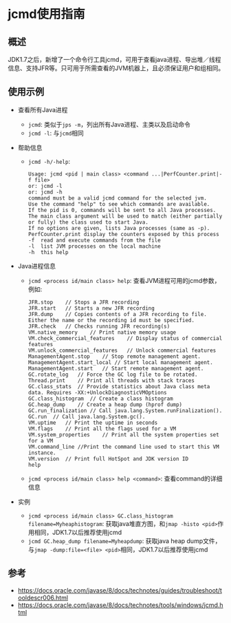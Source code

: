 # jcmd使用指南

## 概述

JDK1.7之后，新增了一个命令行工具jcmd，可用于查看java进程、导出堆／线程信息、支持JFR等。只可用于所需查看的JVM机器上，且必须保证用户和组相同。

## 使用示例

* 查看所有Java进程
  * `jcmd`: 类似于`jps -m`，列出所有Java进程、主类以及启动命令
  * `jcmd -l`: 与`jcmd`相同

* 帮助信息
  * `jcmd -h/-help`:
    ``` shell
    Usage: jcmd <pid | main class> <command ...|PerfCounter.print|-f file>
    or: jcmd -l  
    or: jcmd -h  
    command must be a valid jcmd command for the selected jvm.  
    Use the command "help" to see which commands are available.  
    If the pid is 0, commands will be sent to all Java processes.  
    The main class argument will be used to match (either partially or fully) the class used to start Java.  
    If no options are given, lists Java processes (same as -p).  
    PerfCounter.print display the counters exposed by this process  
    -f  read and execute commands from the file  
    -l  list JVM processes on the local machine  
    -h  this help  
    ```

* Java进程信息
  * `jcmd <process id/main class> help`: 查看JVM进程可用的jcmd参数，例如:
    ``` shell
    JFR.stop    // Stops a JFR recording
    JFR.start   // Starts a new JFR recording
    JFR.dump    // Copies contents of a JFR recording to file. Either the name or the recording id must be specified.
    JFR.check   // Checks running JFR recording(s)
    VM.native_memory    // Print native memory usage
    VM.check_commercial_features    // Display status of commercial features
    VM.unlock_commercial_features   // Unlock commercial features
    ManagementAgent.stop    // Stop remote management agent.
    ManagementAgent.start_local // Start local management agent.
    ManagementAgent.start   // Start remote management agent.
    GC.rotate_log   // Force the GC log file to be rotated.
    Thread.print    // Print all threads with stack traces
    GC.class_stats  // Provide statistics about Java class meta data. Requires -XX:+UnlockDiagnosticVMOptions
    GC.class_histogram  // Create a class histogram
    GC.heap_dump    // Create a heap dump (hprof dump)
    GC.run_finalization // Call java.lang.System.runFinalization().
    GC.run  // Call java.lang.System.gc().
    VM.uptime   // Print the uptime in seconds
    VM.flags    // Print all the flags used for a VM
    VM.system_properties    // Print all the system properties set for a VM
    VM.command_line //Print the command line used to start this VM instance.
    VM.version  // Print full HotSpot and JDK version ID
    help
    ```
  * `jcmd <process id/main class> help <command>`: 查看command的详细信息
* 实例
  * `jcmd <process id/main class> GC.class_histogram filename=Myheaphistogram`: 获取java堆直方图，和`jmap -histo <pid>`作用相同，JDK1.7以后推荐使用jcmd
  * `jcmd GC.heap_dump filename=Myheapdump`: 获取java heap dump文件，与`jmap -dump:file=<file> <pid>`相同，JDK1.7以后推荐使用jcmd

## 参考

* <https://docs.oracle.com/javase/8/docs/technotes/guides/troubleshoot/tooldescr006.html>
* <https://docs.oracle.com/javase/8/docs/technotes/tools/windows/jcmd.html>
